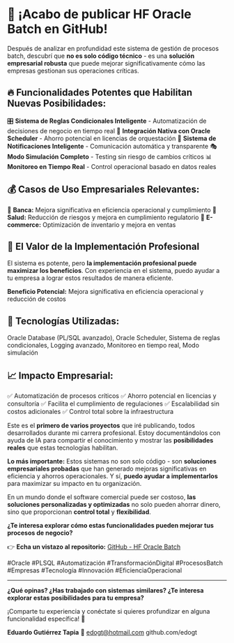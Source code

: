 # 🚀 ¡Acabo de publicar HF Oracle Batch en GitHub!

Después de analizar en profundidad este sistema de gestión de procesos batch, descubrí que **no es solo código técnico** - es una **solución empresarial robusta** que puede mejorar significativamente cómo las empresas gestionan sus operaciones críticas.

## 🔥 **Funcionalidades Potentes que Habilitan Nuevas Posibilidades:**

🎛️ **Sistema de Reglas Condicionales Inteligente** - Automatización de decisiones de negocio en tiempo real
🔄 **Integración Nativa con Oracle Scheduler** - Ahorro potencial en licencias de orquestación
📧 **Sistema de Notificaciones Inteligente** - Comunicación automática y transparente
🎭 **Modo Simulación Completo** - Testing sin riesgo de cambios críticos
📊 **Monitoreo en Tiempo Real** - Control operacional basado en datos reales

## 💰 **Casos de Uso Empresariales Relevantes:**

🏦 **Banca:** Mejora significativa en eficiencia operacional y cumplimiento
🏥 **Salud:** Reducción de riesgos y mejora en cumplimiento regulatorio
🛒 **E-commerce:** Optimización de inventario y mejora en ventas

## 🎯 **El Valor de la Implementación Profesional**

El sistema es potente, pero **la implementación profesional puede maximizar los beneficios**. Con experiencia en el sistema, puedo ayudar a tu empresa a lograr estos resultados de manera eficiente.

**Beneficio Potencial:** Mejora significativa en eficiencia operacional y reducción de costos

## 🔧 **Tecnologías Utilizadas:**

Oracle Database (PL/SQL avanzado), Oracle Scheduler, Sistema de reglas condicionales, Logging avanzado, Monitoreo en tiempo real, Modo simulación

## 📈 **Impacto Empresarial:**

✅ Automatización de procesos críticos
✅ Ahorro potencial en licencias y consultoría
✅ Facilita el cumplimiento de regulaciones
✅ Escalabilidad sin costos adicionales
✅ Control total sobre la infraestructura

Este es el **primero de varios proyectos** que iré publicando, todos desarrollados durante mi carrera profesional. Estoy documentándolos con ayuda de IA para compartir el conocimiento y mostrar las **posibilidades reales** que estas tecnologías habilitan.

**Lo más importante:** Estos sistemas no son solo código - son **soluciones empresariales probadas** que han generado mejoras significativas en eficiencia y ahorros operacionales. Y sí, **puedo ayudar a implementarlos** para maximizar su impacto en tu organización.

En un mundo donde el software comercial puede ser costoso, **las soluciones personalizadas y optimizadas** no solo pueden ahorrar dinero, sino que proporcionan **control total** y **flexibilidad**.

**¿Te interesa explorar cómo estas funcionalidades pueden mejorar tus procesos de negocio?**

👉 **Echa un vistazo al repositorio:** [GitHub - HF Oracle Batch](https://github.com/tu-usuario/hf-oracle-batch)

#Oracle #PLSQL #Automatización #TransformaciónDigital #ProcesosBatch #Empresas #Tecnología #Innovación #EficienciaOperacional

---

**¿Qué opinas? ¿Has trabajado con sistemas similares? ¿Te interesa explorar estas posibilidades para tu empresa?**

¡Comparte tu experiencia y conéctate si quieres profundizar en alguna funcionalidad específica! 🚀

**Eduardo Gutiérrez Tapia**
📧 edogt@hotmail.com
 github.com/edogt 